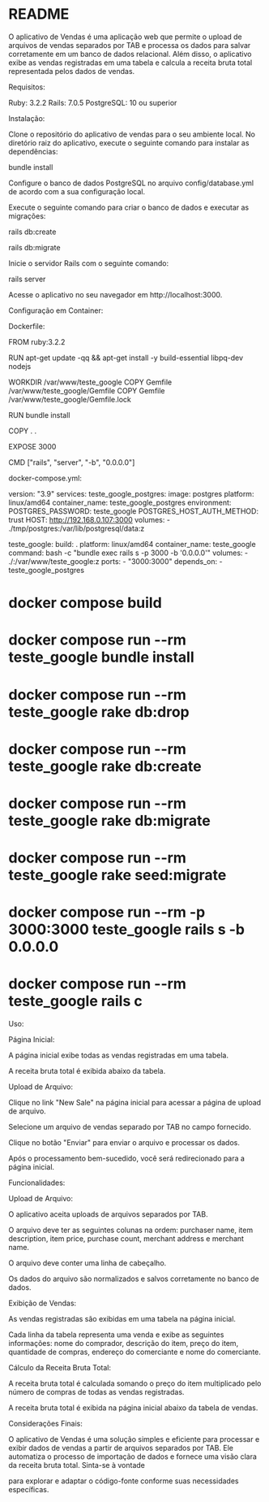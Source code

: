 # README

O aplicativo de Vendas é uma aplicação web que permite o upload de arquivos de vendas separados por TAB e processa os dados para salvar corretamente em um banco de dados relacional. Além disso, o aplicativo exibe as vendas registradas em uma tabela e calcula a receita bruta total representada pelos dados de vendas.

Requisitos:

Ruby: 3.2.2
Rails: 7.0.5
PostgreSQL: 10 ou superior


Instalação:

Clone o repositório do aplicativo de vendas para o seu ambiente local.
No diretório raiz do aplicativo, execute o seguinte comando para instalar as dependências:

bundle install

Configure o banco de dados PostgreSQL no arquivo config/database.yml de acordo com a sua configuração local.

Execute o seguinte comando para criar o banco de dados e executar as migrações:


rails db:create

rails db:migrate

Inicie o servidor Rails com o seguinte comando:


rails server

Acesse o aplicativo no seu navegador em http://localhost:3000.

Configuração em Container: 

Dockerfile:

FROM ruby:3.2.2

RUN apt-get update -qq && apt-get install -y build-essential libpq-dev nodejs


WORKDIR /var/www/teste_google
COPY Gemfile /var/www/teste_google/Gemfile
COPY Gemfile /var/www/teste_google/Gemfile.lock


RUN bundle install

COPY . .

EXPOSE 3000

CMD ["rails", "server", "-b", "0.0.0.0"]


docker-compose.yml: 

version: "3.9"
services:
  teste_google_postgres:
    image: postgres
    platform: linux/amd64
    container_name: teste_google_postgres
    environment:
      POSTGRES_PASSWORD: teste_google
      POSTGRES_HOST_AUTH_METHOD: trust
      HOST: http://192.168.0.107:3000
    volumes:
      - ./tmp/postgres:/var/lib/postgresql/data:z

  teste_google:
    build: .
    platform: linux/amd64
    container_name: teste_google
    command: bash -c "bundle exec rails s -p 3000 -b '0.0.0.0'"
    volumes:
      - ./:/var/www/teste_google:z
    ports:
      - "3000:3000"
    depends_on:
      - teste_google_postgres

# docker compose build
# docker compose run --rm teste_google bundle install
# docker compose run --rm teste_google rake db:drop
# docker compose run --rm teste_google rake db:create
# docker compose run --rm teste_google rake db:migrate
# docker compose run --rm teste_google rake seed:migrate
# docker compose run  --rm -p 3000:3000 teste_google rails s -b 0.0.0.0
# docker compose run  --rm teste_google rails c

Uso:

Página Inicial:


A página inicial exibe todas as vendas registradas em uma tabela.

A receita bruta total é exibida abaixo da tabela.

Upload de Arquivo:

Clique no link "New Sale" na página inicial para acessar a página de upload de arquivo.

Selecione um arquivo de vendas separado por TAB no campo fornecido.

Clique no botão "Enviar" para enviar o arquivo e processar os dados.

Após o processamento bem-sucedido, você será redirecionado para a página inicial.


Funcionalidades:

Upload de Arquivo:

O aplicativo aceita uploads de arquivos separados por TAB.

O arquivo deve ter as seguintes colunas na ordem: purchaser name, item description, item price, purchase count, merchant address e merchant name.

O arquivo deve conter uma linha de cabeçalho.

Os dados do arquivo são normalizados e salvos corretamente no banco de dados.


Exibição de Vendas:

As vendas registradas são exibidas em uma tabela na página inicial.

Cada linha da tabela representa uma venda e exibe as seguintes informações: nome do comprador, descrição do item, preço do item, quantidade de compras, endereço do comerciante e nome do comerciante.

Cálculo da Receita Bruta Total:

A receita bruta total é calculada somando o preço do item multiplicado pelo número de compras de todas as vendas registradas.

A receita bruta total é exibida na página inicial abaixo da tabela de vendas.


Considerações Finais:

O aplicativo de Vendas é uma solução simples e eficiente para processar e exibir dados de vendas a partir de arquivos separados por TAB. Ele automatiza o processo de importação de dados e fornece uma visão clara da receita bruta total. Sinta-se à vontade 

para explorar e adaptar o código-fonte conforme suas necessidades específicas.
